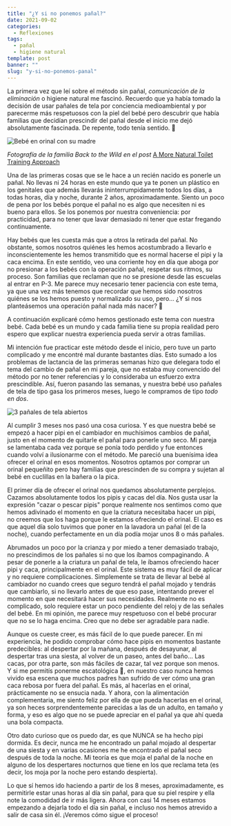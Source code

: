 ```yaml
---
title: "¿Y si no ponemos pañal?"
date: 2021-09-02
categories:
  - Reflexiones
tags:
  - pañal
  - higiene natural
template: post
banner: ""
slug: "y-si-no-ponemos-panal"
---
```


La primera vez que leí sobre el método sin pañal, *comunicación de la eliminación* o higiene natural me fascinó. Recuerdo que ya había tomado la decisión de usar pañales de tela por conciencia medioambiental y por parecerme más respetuosos con la piel del bebé pero descubrir que había familias que decidían prescindir del pañal desde el inicio me dejó absolutamente fascinada. De repente, todo tenía sentido. 🤯

![Bebé en orinal con su madre](https://cdn-content-oz2.storbie.com/images/potty-training-elimination-communication-baby-nz-5.jpg?i=RoZDsvgoRiOT34PdGcBtQNSbhoBANa66zIdx4udxOXCBrLTE1Htqsdnx_r5f1gWbczjR_TyrEIMOBF9ZdZzO8ur1Jaur6DPC68eWvB_X0RWv-bVgGyFc7U5gAZuT2lCsG14NT8AeZhV86U4ouweAfCxxii6rq2UBQoNLGQ3fsv0Wi6SpI7ay82Nq8tlw2uEyfL-iX95R7RmoMNDbcr7NWyrO9gyk6sQs3YMtb2neemjdxnvBYPIEXA~~)

*Fotografía de la familia Back to the Wild en el post* [A More Natural Toilet Training Approach](https://www.backtothewild.co.nz/blog/a-more-natural-toilet-training-approach)

Una de las primeras cosas que se le hace a un recién nacido es ponerle un pañal. No llevas ni 24 horas en este mundo que ya te ponen un plástico en los genitales que además llevarás ininterrumpidamente todos los días, a todas horas, día y noche, durante 2 años, aproximadamente. Siento un poco de pena por los bebés porque el pañal no es algo que necesiten ni es bueno para ellos. Se los ponemos por nuestra conveniencia: por practicidad, para no tener que lavar demasiado ni tener que estar fregando continuamente.

Hay bebés que les cuesta más que a otros la retirada del pañal. No obstante, somos nosotros quiénes les hemos acostumbrado a llevarlo e inconscientemente les hemos transmitido que es normal hacerse el pipi y la caca encima. En este sentido, veo una corriente hoy en día que aboga por no presionar a los bebés con la operación pañal, respetar sus ritmos, su proceso. Son familias que reclaman que no se presione desde las escuelas al entrar en P-3. Me parece muy necesario tener paciencia con este tema, ya que una vez más tenemos que recordar que hemos sido nosotros quiénes se los hemos puesto y normalizado su uso, pero… ¿Y si nos planteásemos una operación pañal nada más nacer? 🤔

A continuación explicaré cómo hemos gestionado este tema con nuestra bebé. Cada bebé es un mundo y cada familia tiene su propia realidad pero espero que explicar nuestra experiencia pueda servir a otras familias.

Mi intención fue practicar este método desde el inicio, pero tuve un parto complicado y me encontré mal durante bastantes días. Esto sumado a los problemas de lactancia de las primeras semanas hizo que delegara todo el tema del cambio de pañal en mi pareja, que no estaba muy convencido del método por no tener referencias y lo consideraba un esfuerzo extra prescindible. Así, fueron pasando las semanas, y nuestra bebé uso pañales de tela de tipo gasa los primeros meses, luego le compramos de tipo *todo en dos*. 

![3 pañales de tela abiertos](https://i.imgur.com/6SbWkhn.jpeg)

Al cumplir 3 meses nos pasó una cosa curiosa. Y es que nuestra bebé se empezó a hacer pipi en el cambiador en muchísimos cambios de pañal, justo en el momento de quitarle el pañal para ponerle uno seco. Mi pareja se lamentaba cada vez porque se ponía todo perdido y fue entonces cuando volví a ilusionarme con el método. Me pareció una buenísima idea ofrecer el orinal en esos momentos. Nosotros optamos por comprar un orinal pequeñito pero hay familias que prescinden de su compra y sujetan al bebé en cuclillas en la bañera o la pica. 

El primer día de ofrecer el orinal nos quedamos absolutamente perplejos. Cazamos absolutamente todos los pipis y cacas del día. Nos gusta usar la expresión "cazar o pescar pipis" porque realmente nos sentimos como que hemos adivinado el momento en que la criatura necesitaba hacer un pipi, no creemos que los haga porque le estamos ofreciendo el orinal. El caso es que aquel día solo tuvimos que poner en la lavadora un pañal (el de la noche), cuando perfectamente en un día podía mojar unos 8 o más pañales.

Abrumados un poco por la crianza y por miedo a tener demasiado trabajo, no prescindimos de los pañales si no que los íbamos compaginando. A pesar de ponerle a la criatura un pañal de tela, le íbamos ofreciendo hacer pipi y caca, principalmente en el orinal. Este sistema es muy fácil de aplicar y no requiere complicaciones. Simplemente se trata de llevar al bebé al cambiador no cuando crees que seguro tendrá el pañal mojado y tendrás que cambiarlo, si no llevarlo antes de que eso pase, intentando prever el momento en que necesitará hacer sus necesidades. Realmente no es complicado, solo requiere estar un poco pendiente del reloj y de las señales del bebé. En mi opinión, me parece muy respetuoso con el bebé procurar que no se lo haga encima. Creo que no debe ser agradable para nadie.

Aunque os cueste creer, es más fácil de lo que puede parecer. En mi experiencia, he podido comprobar cómo hace pipis en momentos bastante predecibles: al despertar por la mañana, después de desayunar, al despertar tras una siesta, al volver de un paseo, antes del baño… Las cacas, por otra parte, son más fáciles de cazar, tal vez porque son menos. Y si me permitís ponerme escatológica 💩, en nuestro caso nunca hemos vivido esa escena que muchos padres han sufrido de ver cómo una gran caca rebosa por fuera del pañal. Es más, al hacerlas en el orinal, prácticamente no se ensucia nada. Y ahora, con la alimentación complementaria, me siento feliz por ella de que pueda hacerlas en el orinal, ya son heces sorprendentemente parecidas a las de un adulto, en tamaño y forma, y eso es algo que no se puede apreciar en el pañal ya que ahí queda una bola compacta. 

Otro dato curioso que os puedo dar, es que NUNCA se ha hecho pipi dormida. Es decir, nunca me he encontrado un pañal mojado al despertar de una siesta y en varias ocasiones me he encontrado el pañal seco después de toda la noche. Mi teoría es que moja el pañal de la noche en alguno de los despertares nocturnos que tiene en los que reclama teta (es decir, los moja por la noche pero estando despierta). 

Lo que sí hemos ido haciendo a partir de los 8 meses, aproximadamente, es permitirle estar unas horas al día sin pañal, para que su piel respire y ella note la comodidad de ir más ligera. Ahora con casi 14 meses estamos empezando a dejarla todo el día sin pañal, e incluso nos hemos atrevido a salir de casa sin él. ¡Veremos cómo sigue el proceso!
